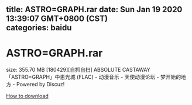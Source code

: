 
title: ASTRO=GRAPH.rar
date: Sun Jan 19 2020 13:39:07 GMT+0800 (CST)    
categories: baidu
---

# ASTRO=GRAPH.rar
size: 355.70 MB
 [180429][自抓自扫] ABSOLUTE CASTAWAY「ASTRO=GRAPH」中恵光城 (FLAC) - 动漫音乐 - 天使动漫论坛 - 梦开始的地方 - Powered by Discuz!
 

[How to download](https://bpcam.bemobtrk.com/go/2ceec3aa-1ca2-46d6-b9ff-aaa5c184517c?jno=3399)